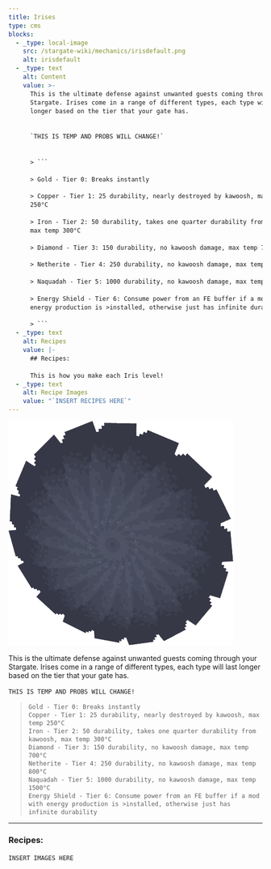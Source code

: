 ```yaml
---
title: Irises
type: cms
blocks:
  - _type: local-image
    src: /stargate-wiki/mechanics/irisdefault.png
    alt: irisdefault
  - _type: text
    alt: Content
    value: >-
      This is the ultimate defense against unwanted guests coming through your
      Stargate. Irises come in a range of different types, each type will last
      longer based on the tier that your gate has.


      `THIS IS TEMP AND PROBS WILL CHANGE!`


      > ```

      > Gold - Tier 0: Breaks instantly

      > Copper - Tier 1: 25 durability, nearly destroyed by kawoosh, max temp
      250°C

      > Iron - Tier 2: 50 durability, takes one quarter durability from kawoosh,
      max temp 300°C

      > Diamond - Tier 3: 150 durability, no kawoosh damage, max temp 700°C

      > Netherite - Tier 4: 250 durability, no kawoosh damage, max temp 800°C

      > Naquadah - Tier 5: 1000 durability, no kawoosh damage, max temp 1500°C

      > Energy Shield - Tier 6: Consume power from an FE buffer if a mod with
      energy production is >installed, otherwise just has infinite durability

      > ```
  - _type: text
    alt: Recipes
    value: |-
      ## Recipes:

      This is how you make each Iris level!
  - _type: text
    alt: Recipe Images
    value: "`INSERT RECIPES HERE`"
---
```

![iris](images/irisdefault.png)

This is the ultimate defense against unwanted guests coming through your Stargate. Irises come in a range of different types, each type will last longer based on the tier that your gate has.

`THIS IS TEMP AND PROBS WILL CHANGE!`

> ```
> Gold - Tier 0: Breaks instantly
> Copper - Tier 1: 25 durability, nearly destroyed by kawoosh, max temp 250°C
> Iron - Tier 2: 50 durability, takes one quarter durability from kawoosh, max temp 300°C
> Diamond - Tier 3: 150 durability, no kawoosh damage, max temp 700°C
> Netherite - Tier 4: 250 durability, no kawoosh damage, max temp 800°C
> Naquadah - Tier 5: 1000 durability, no kawoosh damage, max temp 1500°C
> Energy Shield - Tier 6: Consume power from an FE buffer if a mod with energy production is >installed, otherwise just has infinite durability
> ```

* * *

### Recipes:

`INSERT IMAGES HERE`